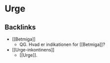 # Urge

## Backlinks
* [[Betmiga]]
	* QG. Hvad er indikationen for [[Betmiga]]?
* [[Urge-inkontinens]]
	* [[Urge]].

<!-- {BearID:53E37D6C-A32B-470D-AEAE-DD1D859E9A86-21842-00002FA4CC498AB5} -->
